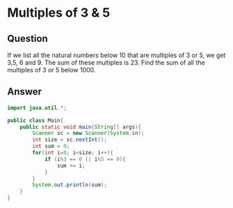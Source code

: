 # Multiples of 3 & 5

## Question
If we list all the natural numbers below 10 that are multiples of 3 or 5, we get 3,5, 6 and 9. The sum of these multiples is 23.
Find the sum of all the multiples of 3 or 5 below 1000.

## Answer
``` java
import java.util.*;

public class Main{
    public static void main(String[] args){
        Scanner sc = new Scanner(System.in);
        int size = sc.nextInt();
        int sum = 0;
        for(int i=0; i<size; i++){
            if (i%3 == 0 || i%5 == 0){
                sum += i;
            }
        }
        System.out.println(sum);
    }
}
```





